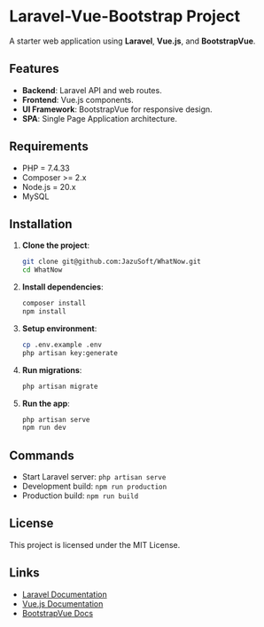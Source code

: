 # Laravel-Vue-Bootstrap Project

A starter web application using **Laravel**, **Vue.js**, and **BootstrapVue**.

## Features
- **Backend**: Laravel API and web routes.
- **Frontend**: Vue.js components.
- **UI Framework**: BootstrapVue for responsive design.
- **SPA**: Single Page Application architecture.

## Requirements
- PHP = 7.4.33
- Composer >= 2.x
- Node.js = 20.x
- MySQL 

## Installation
1. **Clone the project**:
   ```bash
   git clone git@github.com:JazuSoft/WhatNow.git
   cd WhatNow
   ```

2. **Install dependencies**:
   ```bash
   composer install
   npm install
   ```

3. **Setup environment**:
   ```bash
   cp .env.example .env
   php artisan key:generate
   ```

4. **Run migrations**:
   ```bash
   php artisan migrate
   ```

5. **Run the app**:
   ```bash
   php artisan serve
   npm run dev
   ```

## Commands
- Start Laravel server: `php artisan serve`
- Development build: `npm run production`
- Production build: `npm run build`

## License
This project is licensed under the MIT License.

## Links
- [Laravel Documentation](https://laravel.com/docs)
- [Vue.js Documentation](https://vuejs.org)
- [BootstrapVue Docs](https://bootstrap-vue.org/docs)
